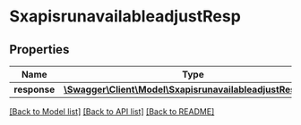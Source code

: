 # SxapisrunavailableadjustResp

## Properties
Name | Type | Description | Notes
------------ | ------------- | ------------- | -------------
**response** | [**\Swagger\Client\Model\SxapisrunavailableadjustResponse**](SxapisrunavailableadjustResponse.md) |  | [optional] 

[[Back to Model list]](../README.md#documentation-for-models) [[Back to API list]](../README.md#documentation-for-api-endpoints) [[Back to README]](../README.md)


